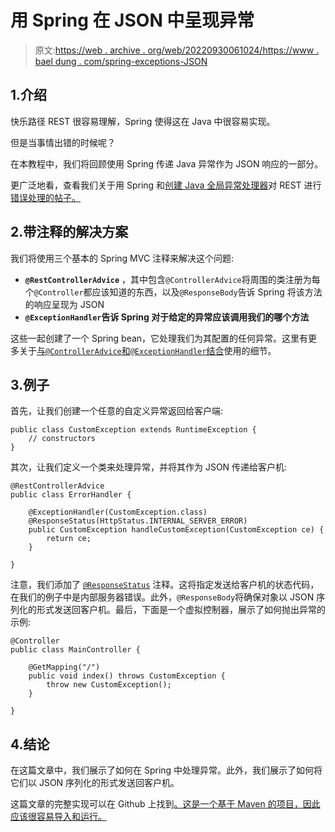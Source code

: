 # 用 Spring 在 JSON 中呈现异常

> 原文:[https://web . archive . org/web/20220930061024/https://www . bael dung . com/spring-exceptions-JSON](https://web.archive.org/web/20220930061024/https://www.baeldung.com/spring-exceptions-json)

## 1.介绍

快乐路径 REST 很容易理解，Spring 使得这在 Java 中很容易实现。

但是当事情出错的时候呢？

在本教程中，我们将回顾使用 Spring 传递 Java 异常作为 JSON 响应的一部分。

更广泛地看，查看我们关于用 Spring 和[创建 Java 全局异常处理器](/web/20221205232741/https://www.baeldung.com/java-global-exception-handler)对 REST 进行[错误处理的帖子。](/web/20221205232741/https://www.baeldung.com/exception-handling-for-rest-with-spring)

## 2.带注释的解决方案

我们将使用三个基本的 Spring MVC 注释来解决这个问题:

*   **`@RestControllerAdvice`** ，其中包含`@ControllerAdvice`将周围的类注册为每个`@Controller`都应该知道的东西，以及`@ResponseBody`告诉 Spring 将该方法的响应呈现为 JSON
*   **`@ExceptionHandler`告诉 Spring 对于给定的异常应该调用我们的哪个方法**

这些一起创建了一个 Spring bean，它处理我们为其配置的任何异常。这里有更多关于[与`@ControllerAdvice`和`@ExceptionHandler`结合](/web/20221205232741/https://www.baeldung.com/exception-handling-for-rest-with-spring#controlleradvice)使用的细节。

## 3.例子

首先，让我们创建一个任意的自定义异常返回给客户端:

```
public class CustomException extends RuntimeException {
    // constructors
}
```

其次，让我们定义一个类来处理异常，并将其作为 JSON 传递给客户机:

```
@RestControllerAdvice
public class ErrorHandler {

    @ExceptionHandler(CustomException.class)
    @ResponseStatus(HttpStatus.INTERNAL_SERVER_ERROR)
    public CustomException handleCustomException(CustomException ce) {
        return ce;
    }

}
```

注意，我们添加了 [`@ResponseStatus`](/web/20221205232741/https://www.baeldung.com/spring-response-status#error-handling) 注释。这将指定发送给客户机的状态代码，在我们的例子中是内部服务器错误。此外，`@ResponseBody`将确保对象以 JSON 序列化的形式发送回客户机。最后，下面是一个虚拟控制器，展示了如何抛出异常的示例:

```
@Controller
public class MainController {

    @GetMapping("/")
    public void index() throws CustomException {
        throw new CustomException();
    }

}
```

## 4.结论

在这篇文章中，我们展示了如何在 Spring 中处理异常。此外，我们展示了如何将它们以 JSON 序列化的形式发送回客户机。

这篇文章的完整实现可以在 Github 上找到[。这是一个基于 Maven 的项目，因此应该很容易导入和运行。](https://web.archive.org/web/20221205232741/https://github.com/eugenp/tutorials/tree/master/spring-boot-modules/spring-boot-data)